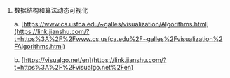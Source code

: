 1. 数据结构和算法动态可视化

   a. [https://www.cs.usfca.edu/~galles/visualization/Algorithms.html](https://link.jianshu.com/?t=https%3A%2F%2Fwww.cs.usfca.edu%2F~galles%2Fvisualization%2FAlgorithms.html)

   b. [https://visualgo.net/en](https://link.jianshu.com/?t=https%3A%2F%2Fvisualgo.net%2Fen)

